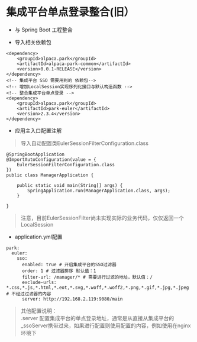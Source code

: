 # 集成平台单点登录整合\(旧）

* 与 Spring Boot 工程整合

* 导入相关依赖包

```
<dependency>
    <groupId>alpaca.park</groupId>
    <artifactId>alpaca-park-common</artifactId>
    <version>0.0.1-RELEASE</version>
</dependency>
<!-- 集成平台 SSO 需要用到的 依赖包-->
<!-- 增加LocalSession实现序列化接口与默认构造函数 -->
<!-- 整合集成平台单点登录 -->
<dependency>
    <groupId>alpaca.park</groupId>
    <artifactId>park-euler</artifactId>
    <version>2.3.4</version>
</dependency>
```

* 应用主入口配置注解

> 导入自动配置类EulerSessionFilterConfiguration.class

```
@SpringBootApplication
@ImportAutoConfiguration(value = {
    EulerSessionFilterConfiguration.class
})
public class ManagerApplication {

    public static void main(String[] args) {
        SpringApplication.run(ManagerApplication.class, args);
    }

}
```

> 注意，目前EulerSessionFilter尚未实现实际的业务代码，仅仅返回一个LocalSession

* application.yml配置

```
park:
  euler:
    sso:
      enabled: true # 开启集成平台的SSO过滤器
      order: 1 # 过滤器排序 默认值：1
      filter-url: /manager/* # 需要进行过滤的地址，默认值：/
      exclude-urls: *.css,*.js,*.html,*.eot,*.svg,*.woff,*.woff2,*.png,*.gif,*.jpg,*.jpeg # 不经过过滤器的内容
      server: http://192.168.2.119:9080/main
```

> 其他配置说明：  
> .server 配置集成平台的单点登录地址，通常是从直接从集成平台的\_ssoServer携带过来，如果进行配置则使用配置的内容，例如使用在nginx环境下




